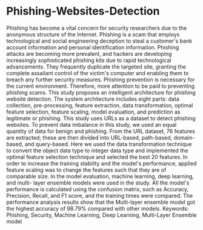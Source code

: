 # Phishing-Websites-Detection
Phishing has become a vital concern for security researchers due to the anonymous
structure of the Internet. Phishing is a scam that employs technological and social
engineering deception to steal a customer's bank account information and personal
identification information. Phishing attacks are becoming more prevalent, and hackers
are developing increasingly sophisticated phishing kits due to rapid technological
advancements. They frequently duplicate the targeted site, granting the complete
assailant control of the victim's computer and enabling them to breach any further
security measures. Phishing prevention is necessary for the current environment.
Therefore, more attention to be paid to preventing phishing scams.
This study proposes an intelligent architecture for phishing website detection. The
system architecture includes eight parts: data collection, pre-processing, feature
extraction, data transformation, optimal feature selection, feature scaling, model
evaluation, and prediction as legitimate or phishing. This study uses URLs as a dataset
to detect phishing websites. To prevent data imbalance in this study, we used an equal
quantity of data for benign and phishing. From the URL dataset, 76 features are
extracted; these are then divided into URL-based, path-based, domain-based, and
query-based. Here we used the data transformation technique to convert the object data
type to integer data type and implemented the optimal feature selection technique and
selected the best 20 features. In order to increase the training stability and the model's
performance, applied feature scaling was to change the features such that they are of
comparable size. In the model evaluation, machine learning, deep learning, and multi-
layer ensemble models were used in the study. All the model's performance is calculated
using the confusion matrix, such as Accuracy, Precision, Recall, and F1 score, and the
training times were compared. The performance analysis results show that the Multi-layer ensemble model got the highest accuracy of 98.79% compared with other models.
Keywords: Phishing, Security, Machine Learning, Deep Learning, Multi-Layer
Ensemble model
